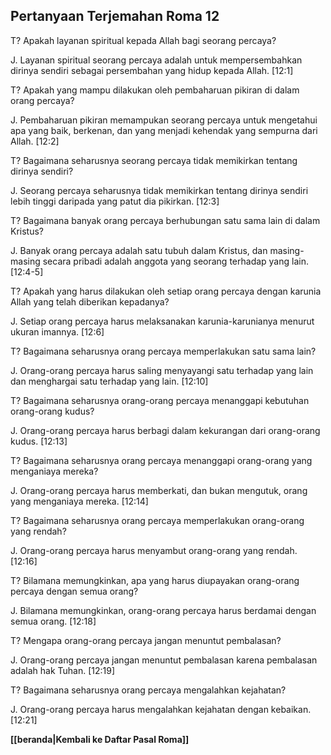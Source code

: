 ﻿## Pertanyaan Terjemahan Roma 12 ##

T? Apakah layanan spiritual kepada Allah bagi seorang percaya?

J. Layanan spiritual seorang percaya adalah untuk mempersembahkan dirinya sendiri sebagai persembahan yang hidup kepada Allah. [12:1]

T? Apakah yang mampu dilakukan oleh pembaharuan pikiran di dalam orang percaya?

J. Pembaharuan pikiran memampukan seorang percaya untuk mengetahui apa yang baik, berkenan, dan yang menjadi kehendak yang sempurna dari Allah. [12:2]

T? Bagaimana seharusnya seorang percaya tidak memikirkan tentang dirinya sendiri?

J. Seorang percaya seharusnya tidak memikirkan tentang dirinya sendiri lebih tinggi daripada yang patut dia pikirkan. [12:3]

T? Bagaimana banyak orang percaya berhubungan satu sama lain di dalam Kristus?

J. Banyak orang percaya adalah satu tubuh dalam Kristus, dan masing-masing secara pribadi adalah anggota yang seorang terhadap yang lain. [12:4-5]

T? Apakah yang harus dilakukan oleh setiap orang percaya dengan karunia Allah yang telah diberikan kepadanya?

J. Setiap orang percaya harus melaksanakan karunia-karunianya menurut ukuran imannya. [12:6]

T? Bagaimana seharusnya orang percaya memperlakukan satu sama lain?

J. Orang-orang percaya harus saling menyayangi satu terhadap yang lain dan menghargai satu terhadap yang lain. [12:10]

T? Bagaimana seharusnya orang-orang percaya menanggapi kebutuhan orang-orang kudus?

J. Orang-orang percaya harus berbagi dalam kekurangan dari orang-orang kudus. [12:13]

T? Bagaimana seharusnya orang percaya menanggapi orang-orang yang menganiaya mereka?

J. Orang-orang percaya harus memberkati, dan bukan mengutuk, orang yang menganiaya mereka. [12:14]

T? Bagaimana seharusnya orang percaya memperlakukan orang-orang yang rendah?

J. Orang-orang percaya harus menyambut orang-orang yang rendah. [12:16]

T? Bilamana memungkinkan, apa yang harus diupayakan orang-orang percaya dengan semua orang?

J. Bilamana memungkinkan, orang-orang percaya harus berdamai dengan semua orang. [12:18]

T? Mengapa orang-orang percaya jangan menuntut pembalasan?

J. Orang-orang percaya jangan menuntut pembalasan karena pembalasan adalah hak Tuhan. [12:19]

T? Bagaimana seharusnya orang percaya mengalahkan kejahatan?

J. Orang-orang percaya harus mengalahkan kejahatan dengan kebaikan. [12:21]

__[[beranda|Kembali ke Daftar Pasal Roma]]__

